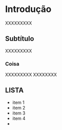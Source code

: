 # Introdução
XXXXXXXXX
## Subtítulo
XXXXXXXXX
### Coisa
XXXXXXXXX
XXXXXXXX

## LISTA
- item 1
- item 2
- item 3
- item 4
- 
